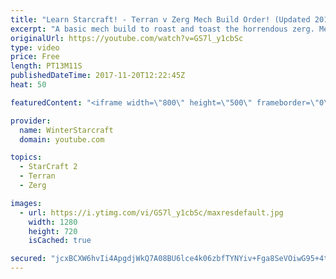 ```yaml
---
title: "Learn Starcraft! - Terran v Zerg Mech Build Order! (Updated 2018)"
excerpt: "A basic mech build to roast and toast the horrendous zerg. Meant for lower level players looking for some direction! -- Watch live at https://www.twitch.tv/wintergaming"
originalUrl: https://youtube.com/watch?v=GS7l_y1cbSc
type: video
price: Free
length: PT13M11S
publishedDateTime: 2017-11-20T12:22:45Z
heat: 50

featuredContent: "<iframe width=\"800\" height=\"500\" frameborder=\"0\" src=\"https://www.youtube.com/embed/GS7l_y1cbSc\" allow=\"accelerometer; autoplay; encrypted-media; gyroscope; picture-in-picture\" allowfullscreen></iframe>"

provider:
  name: WinterStarcraft
  domain: youtube.com

topics:
  - StarCraft 2
  - Terran
  - Zerg

images:
  - url: https://i.ytimg.com/vi/GS7l_y1cbSc/maxresdefault.jpg
    width: 1280
    height: 720
    isCached: true

secured: "jcxBCXW6hvIi4ApgdjWkQ7A08BU6lce4k06zbfTYNYiv+Fga8SeVOiwG95+4tWh0YzWTAVb1kkDgE9sqiqxz0EB5JcktjFlMejJ60R3ac1UQqKH1UjwaboG56rAuVBw5D99mDEJK7rvPymNZayYHFoUtdgSNQYtkWY2AAv42D8DLt1QFQzOCk0bW+9R//4iGecV1VqHmwdSw8/0GET0vnhdjX4Cjweh7K4yPk+naYzQq8BXAcydeZ0tT4tbXclrIPmd01afnR5ARdmROjS0oXA1mfKqC96vQZCQ0dzrNurRBq92R9MnudJSvieO8JX1Sg95rGaubo0dK1Tq7iVoPnEZg3IN3dvwHJfHg3rPjW5N+V+dx3KFL1l8v51qoPWyBP48yL9WDZKJwzfZ8O2ZGhGZz4XTFlBkCZVosU0ugY9c=;D2HIeHJuf4p4Nl6CQJSDVQ=="
---
```


